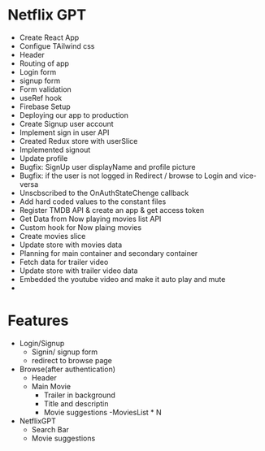# Netflix GPT
- Create React App
- Configue TAilwind css
- Header
- Routing of app
- Login form
- signup form
- Form validation
- useRef hook
- Firebase Setup
- Deploying our app to production
- Create Signup user account
- Implement sign in user API
- Created Redux store with userSlice
- Implemented signout
- Update profile
- Bugfix: SignUp user displayName and profile picture
- Bugfix:  if the user is not logged in Redirect / browse to Login and vice-versa
- Unscbscribed to the OnAuthStateChenge callback
- Add hard coded values to the constant files
- Register TMDB API & create an app & get access token
- Get Data from Now playing movies list API
- Custom hook for Now plaing movies
- Create movies slice
- Update store with movies data
- Planning for main container and secondary container
- Fetch data for trailer video
- Update store with trailer video data
- Embedded the youtube video and make it auto play and mute
- 


# Features
- Login/Signup
  - Signin/ signup  form
  - redirect to browse page
- Browse(after authentication)
  - Header
  - Main Movie
    - Trailer in background
    - Title and descriptin 
    - Movie suggestions
      -MoviesList * N
- NetflixGPT
  - Search Bar
  - Movie suggestions